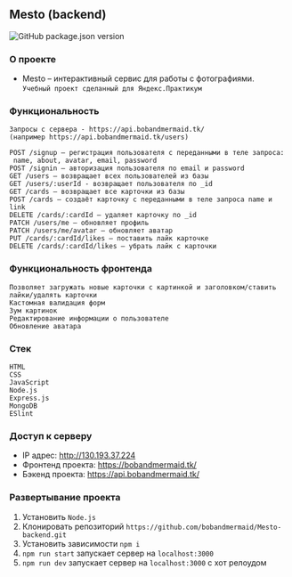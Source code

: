 ## Mesto (backend)
![GitHub package.json version](https://img.shields.io/github/package-json/v/bobandmermaid/Mesto-backend?style=flat-square) 

### О проекте
+ Mesto – интерактивный сервис для работы с фотографиями.           
`Учебный проект сделанный для Яндекс.Практикум`

### Функциональность
    Запросы с сервера - https://api.bobandmermaid.tk/        
    (например https://api.bobandmermaid.tk/users)
    
    POST /signup — регистрация пользователя с переданными в теле запроса:    
     name, about, avatar, email, password
    POST /signin — авторизация пользователя по email и password 
    GET /users — возвращает всех пользователей из базы
    GET /users/:userId - возвращает пользователя по _id
    GET /cards — возвращает все карточки из базы
    POST /cards — создаёт карточку с переданными в теле запроса name и link
    DELETE /cards/:cardId — удаляет карточку по _id
    PATCH /users/me — обновляет профиль
    PATCH /users/me/avatar — обновляет аватар
    PUT /cards/:cardId/likes — поставить лайк карточке
    DELETE /cards/:cardId/likes — убрать лайк с карточки
    
### Функциональность фронтенда
    Позволяет загружать новые карточки с картинкой и заголовком/ставить лайки/удалять карточки
    Кастомная валидация форм
    Зум картинок
    Редактирование информации о пользователе
    Обновление аватара

### Стек
`HTML`    
`CSS`    
`JavaScript`     
`Node.js`  
`Express.js`  
`MongoDB`   
`ESlint`

### Доступ к серверу
+ IP адрес: http://130.193.37.224
+ Фронтенд проекта: https://bobandmermaid.tk/
+ Бэкенд проекта: https://api.bobandmermaid.tk/

### Развертывание проекта
1. Установить `Node.js`
2. Клонировать репозиторий `https://github.com/bobandmermaid/Mesto-backend.git`
3. Установить зависимости `npm i`
4. `npm run start` запускает сервер на `localhost:3000`
5. `npm run dev` запускает сервер на `localhost:3000` с хот релоудом
